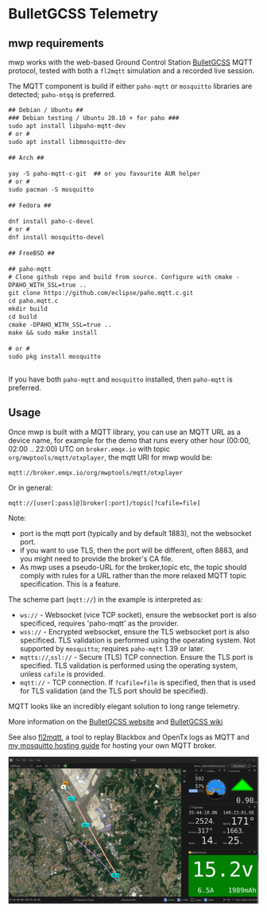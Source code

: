 
# BulletGCSS Telemetry

## mwp requirements

mwp works with the web-based Ground Control Station [BulletGCSS](https://bulletgcss.fpvsampa.com/) MQTT protocol, tested with both a `fl2mqtt` simulation and a recorded live session.

The MQTT component is build if either `paho-mqtt` or `mosquitto` libraries are detected; `paho-mtqq` is preferred.
```
## Debian / Ubuntu ##
### Debian testing / Ubuntu 20.10 + for paho ###
sudo apt install libpaho-mqtt-dev
# or #
sudo apt install libmosquitto-dev

## Arch ##

yay -S paho-mqtt-c-git  ## or you favourite AUR helper
# or #
sudo pacman -S mosquitto

## Fedora ##

dnf install paho-c-devel
# or #
dnf install mosquitto-devel

## FreeBSD ##

## paho-mqtt
# Clone github repo and build from source. Configure with cmake -DPAHO_WITH_SSL=true ..
git clone https://github.com/eclipse/paho.mqtt.c.git
cd paho.mqtt.c
mkdir build
cd build
cmake -DPAHO_WITH_SSL=true ..
make && sudo make install

# or #
sudo pkg install mosquitto


```
If you have both `paho-mqtt` and `mosquitto` installed, then `paho-mqtt` is preferred.

## Usage

Once mwp is built with a MQTT library, you can use an MQTT URL as a device name, for example for the demo that runs every other hour (00:00, 02:00 .. 22:00) UTC on `broker.emqx.io` with topic `org/mwptools/mqtt/otxplayer`, the mqtt URI for mwp would be:
```
mqtt://broker.emqx.io/org/mwptools/mqtt/otxplayer
```
Or in general:
```
mqtt://[user[:pass]@]broker[:port]/topic[?cafile=file]
```
Note:
* port is the mqtt port (typically and by default 1883), not the websocket port.
* if you want to use TLS, then the port will be different, often 8883, and you might need to provide the broker's CA file.
* As mwp uses a pseudo-URL for the broker,topic etc, the topic should comply with rules for a URL rather than the more relaxed MQTT topic specification. This is a feature.

The scheme part (`mqtt://`) in the example is interpreted as:

* `ws://` - Websocket (vice TCP socket), ensure the websocket port is also specificed, requires 'paho-mqtt' as the provider.
* `wss://` - Encrypted websocket, ensure the TLS websocket port is also specificed. TLS validation is performed using the operating system. Not supported by `mosquitto`; requires `paho-mqtt` 1.39 or later.
* `mqtts://`,`ssl://` - Secure (TLS) TCP connection. Ensure the TLS port is specified. TLS validation is performed using the operating system, unless `cafile` is provided.
* `mqtt://` - TCP connection. If `?cafile=file` is specified, then that is used for TLS validation (and the TLS port should be specified).

MQTT looks like an incredibly elegant solution to long range telemetry.

More information on the [BulletGCSS website](https://bulletgcss.fpvsampa.com/) and [BulletGCSS wiki](https://github.com/danarrib/BulletGCSS/wiki)

See also [fl2mqtt](https://github.com/stronnag/bbl2kml), a tool to replay Blackbox and OpenTx logs as MQTT and [my mosquitto hosting guide](https://github.com/stronnag/bbl2kml/wiki/Self-Hosting-a-MQTT-server-(e.g.-for-fl2mqtt-&--BulletGCSS)) for hosting your own MQTT broker.

![mqtt-image](images/mqtt-replay.png)

